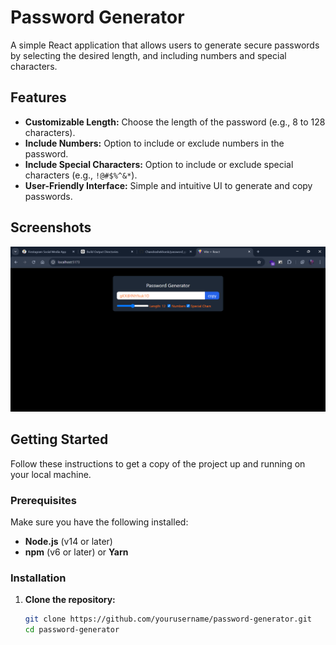 # Password Generator

A simple React application that allows users to generate secure passwords by selecting the desired length, and including numbers and special characters.

## Features

- **Customizable Length:** Choose the length of the password (e.g., 8 to 128 characters).
- **Include Numbers:** Option to include or exclude numbers in the password.
- **Include Special Characters:** Option to include or exclude special characters (e.g., `!@#$%^&*`).
- **User-Friendly Interface:** Simple and intuitive UI to generate and copy passwords.

## Screenshots

![Password Generator Screenshot](./public/images/screenshot.png)

## Getting Started

Follow these instructions to get a copy of the project up and running on your local machine.

### Prerequisites

Make sure you have the following installed:

- **Node.js** (v14 or later)
- **npm** (v6 or later) or **Yarn**

### Installation

1. **Clone the repository:**

   ```bash
   git clone https://github.com/yourusername/password-generator.git
   cd password-generator
